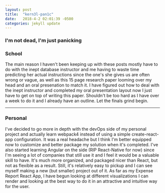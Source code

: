```yaml
---
layout: post
title:  "kern3l-pan1c"
date:   2018-4-2 02:01:39 -0500
categories: jekyll update
---
```


### I'm not dead, I'm just panicking

### School
The main reason I haven't been keeping up with these posts mostly have to do with the inept database instructor and me having to waste time predicting her actual instructions since the one's she gives us are often wrong or vague, as well as this 15 page research paper looming over my head and an oral presenation to match it. I have figured out how to deal with the inept instructor and completed my oral presentation layout now I just have to get on top of writing this paper. Shouldn't be too hard as I have over a week to do it and I already have an outline. Let the finals grind begin.

---

### Personal
I've decided to go more in depth with the devOps side of my personal project and actually learn webpack4 instead of using a simple create-react-app configuration. It was a real headache but I think I'm better equipped now to customize and better package my solution when it's completed. I've also started learning Angular on the side (RIP React-Native for now) since I'm seeing a lot of companies that still use it and I feel it would be a valuable skill to have. It's much more organized, and packaged nicer than React, but not as flexible as a result. Still, it's relatively easy to pickup and I can see myself making a new (but smaller) project out of it. 
As far as my Expense Report React App, I have begun looking at different visualizations I can render and looking at the best way to do it in an attractive and intuitive way for the user.
